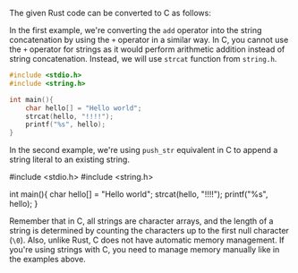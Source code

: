 The given Rust code can be converted to C as follows:

In the first example, we're converting the `add` operator into the string concatenation by using the `+` operator in a similar way. In C, you cannot use the `+` operator for strings as it would perform arithmetic addition instead of string concatenation. Instead, we will use `strcat` function from `string.h`.

```c
#include <stdio.h>
#include <string.h>

int main(){
    char hello[] = "Hello world";
    strcat(hello, "!!!!");
    printf("%s", hello);
}
```
In the second example, we're using `push_str` equivalent in C to append a string literal to an existing string.

#include <stdio.h>
#include <string.h>

int main(){
    char hello[] = "Hello world";
    strcat(hello, "!!!!");
    printf("%s", hello);
}

Remember that in C, all strings are character arrays, and the length of a string is determined by counting the characters up to the first null character (`\0`). Also, unlike Rust, C does not have automatic memory management. If you're using strings with C, you need to manage memory manually like in the examples above.
